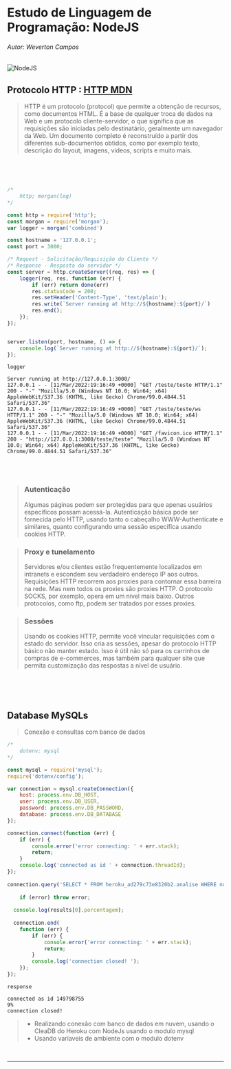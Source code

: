 # Estudo de Linguagem de Programação: NodeJS 
###### Autor: Weverton Campos

![NodeJS](https://img.icons8.com/color/120/000000/nodejs.png)


## Protocolo HTTP : [HTTP MDN ](https://developer.mozilla.org/pt-BR/docs/Web/HTTP/Overview)

> HTTP é um protocolo (protocol) que permite a obtenção de recursos, como documentos HTML. É a base de qualquer troca de dados na Web e um protocolo cliente-servidor, o que significa que as requisições são iniciadas pelo destinatário, geralmente um navegador da Web. Um documento completo é reconstruído a partir dos diferentes sub-documentos obtidos, como por exemplo texto, descrição do layout, imagens, vídeos, scripts e muito mais.


<br>
<br>

~~~javascript

/* 
    http; morgan(log)
*/

const http = require('http');
const morgan = require('morgan');
var logger = morgan('combined')

const hostname = '127.0.0.1';
const port = 3000;

/* Request - Solicitação/Requisição do Cliente */
/* Response - Resposta do servidor */
const server = http.createServer((req, res) => {
    logger(req, res, function (err) {
        if (err) return done(err)
        res.statusCode = 200;
        res.setHeader('Content-Type', 'text/plain');
        res.write(`Server running at http://${hostname}:${port}/`)
        res.end();
    });
});


server.listen(port, hostname, () => {
    console.log(`Server running at http://${hostname}:${port}/`);
});

~~~


~~~
logger

Server running at http://127.0.0.1:3000/
127.0.0.1 - - [11/Mar/2022:19:16:49 +0000] "GET /teste/teste HTTP/1.1" 200 - "-" "Mozilla/5.0 (Windows NT 10.0; Win64; x64) AppleWebKit/537.36 (KHTML, like Gecko) Chrome/99.0.4844.51 Safari/537.36"
127.0.0.1 - - [11/Mar/2022:19:16:49 +0000] "GET /teste/teste/ws HTTP/1.1" 200 - "-" "Mozilla/5.0 (Windows NT 10.0; Win64; x64) AppleWebKit/537.36 (KHTML, like Gecko) Chrome/99.0.4844.51 Safari/537.36"
127.0.0.1 - - [11/Mar/2022:19:16:49 +0000] "GET /favicon.ico HTTP/1.1" 200 - "http://127.0.0.1:3000/teste/teste" "Mozilla/5.0 (Windows NT 10.0; Win64; x64) AppleWebKit/537.36 (KHTML, like Gecko) Chrome/99.0.4844.51 Safari/537.36"
~~~


<br>
<br>

>### Autenticação
>Algumas páginas podem ser protegidas para que apenas usuários específicos possam acessá-la. Autenticação básica pode ser fornecida pelo HTTP, usando tanto o cabeçalho WWW-Authenticate e similares, quanto configurando uma sessão específica usando cookies HTTP.

>### Proxy e tunelamento
>Servidores e/ou clientes estão frequentemente localizados em intranets e escondem seu verdadeiro endereço IP aos outros. Requisições HTTP recorrem aos proxies para contornar essa barreira na rede. Mas nem todos os proxies são proxies HTTP. O protocolo SOCKS, por exemplo, opera em um nível mais baixo. Outros protocolos, como ftp, podem ser tratados por esses proxies.

>### Sessões
>Usando os cookies HTTP, permite você vincular requisições com o estado do servidor. Isso cria as sessões, apesar do protocolo HTTP básico não manter estado. Isso é útil não só para os carrinhos de compras de e-commerces, mas também para qualquer site que permita customização das respostas a nível de usuário.


<br>
<br>
<br>

## Database MySQLs

>Conexão e consultas com banco de dados

~~~javascript
/* 
    dotenv; mysql
*/

const mysql = require('mysql');
require('dotenv/config');

var connection = mysql.createConnection({
    host: process.env.DB_HOST,
    user: process.env.DB_USER,
    password: process.env.DB_PASSWORD,
    database: process.env.DB_DATABASE
});

connection.connect(function (err) {
    if (err) {
        console.error('error connecting: ' + err.stack);
        return;
    }
    console.log('connected as id ' + connection.threadId);
});
 
connection.query('SELECT * FROM heroku_ad279c73e8320b2.analise WHERE numero = 01', function (error, results, fields) {
    
    if (error) throw error;
  
  console.log(results[0].porcentagem);
  
  connection.end(
    function (err) {
        if (err) {
            console.error('error connecting: ' + err.stack);
            return;
        }
        console.log('connection closed! ');
    });
});

~~~

~~~
response

connected as id 149798755
9%
connection closed! 
~~~

>*   Realizando conexão com banco de dados em nuvem, usando o CleaDB do Heroku com NodeJs usando o modulo mysql
>*   Usando variaveis de ambiente com o modulo dotenv

<br><hr><br>